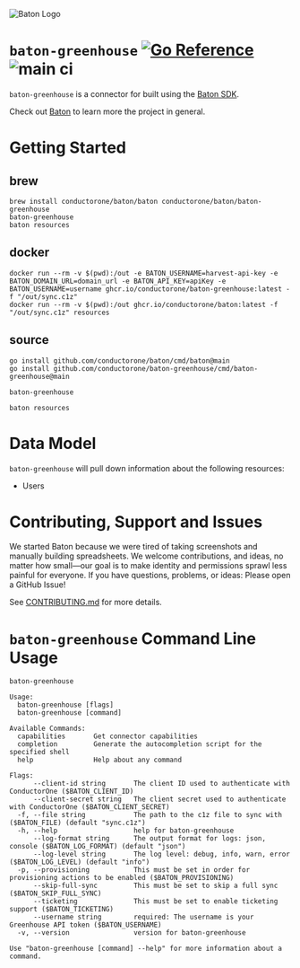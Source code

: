 ![Baton Logo](./docs/images/baton-logo.png)

# `baton-greenhouse` [![Go Reference](https://pkg.go.dev/badge/github.com/conductorone/baton-greenhouse.svg)](https://pkg.go.dev/github.com/conductorone/baton-greenhouse) ![main ci](https://github.com/conductorone/baton-greenhouse/actions/workflows/main.yaml/badge.svg)

`baton-greenhouse` is a connector for built using the [Baton SDK](https://github.com/conductorone/baton-sdk).

Check out [Baton](https://github.com/conductorone/baton) to learn more the project in general.

# Getting Started

## brew

```
brew install conductorone/baton/baton conductorone/baton/baton-greenhouse
baton-greenhouse
baton resources
```

## docker

```
docker run --rm -v $(pwd):/out -e BATON_USERNAME=harvest-api-key -e BATON_DOMAIN_URL=domain_url -e BATON_API_KEY=apiKey -e BATON_USERNAME=username ghcr.io/conductorone/baton-greenhouse:latest -f "/out/sync.c1z"
docker run --rm -v $(pwd):/out ghcr.io/conductorone/baton:latest -f "/out/sync.c1z" resources
```

## source

```
go install github.com/conductorone/baton/cmd/baton@main
go install github.com/conductorone/baton-greenhouse/cmd/baton-greenhouse@main

baton-greenhouse

baton resources
```

# Data Model

`baton-greenhouse` will pull down information about the following resources:
- Users

# Contributing, Support and Issues

We started Baton because we were tired of taking screenshots and manually
building spreadsheets. We welcome contributions, and ideas, no matter how
small&mdash;our goal is to make identity and permissions sprawl less painful for
everyone. If you have questions, problems, or ideas: Please open a GitHub Issue!

See [CONTRIBUTING.md](https://github.com/ConductorOne/baton/blob/main/CONTRIBUTING.md) for more details.

# `baton-greenhouse` Command Line Usage

```
baton-greenhouse

Usage:
  baton-greenhouse [flags]
  baton-greenhouse [command]

Available Commands:
  capabilities       Get connector capabilities
  completion         Generate the autocompletion script for the specified shell
  help               Help about any command

Flags:
      --client-id string       The client ID used to authenticate with ConductorOne ($BATON_CLIENT_ID)
      --client-secret string   The client secret used to authenticate with ConductorOne ($BATON_CLIENT_SECRET)
  -f, --file string            The path to the c1z file to sync with ($BATON_FILE) (default "sync.c1z")
  -h, --help                   help for baton-greenhouse
      --log-format string      The output format for logs: json, console ($BATON_LOG_FORMAT) (default "json")
      --log-level string       The log level: debug, info, warn, error ($BATON_LOG_LEVEL) (default "info")
  -p, --provisioning           This must be set in order for provisioning actions to be enabled ($BATON_PROVISIONING)
      --skip-full-sync         This must be set to skip a full sync ($BATON_SKIP_FULL_SYNC)
      --ticketing              This must be set to enable ticketing support ($BATON_TICKETING)
      --username string        required: The username is your Greenhouse API token ($BATON_USERNAME)
  -v, --version                version for baton-greenhouse

Use "baton-greenhouse [command] --help" for more information about a command.
```
